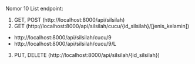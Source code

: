 Nomor 10
List endpoint:
1. GET, POST (http://localhost:8000/api/silsilah)
2. GET (http://localhost:8000/api/silsilah/cucu/{id_silsilah}/[jenis_kelamin])
  - http://localhost:8000/api/silsilah/cucu/9
  - http://localhost:8000/api/silsilah/cucu/9/L
3. PUT, DELETE (http://localhost:8000/api/silsilah/{id_silsilah})
